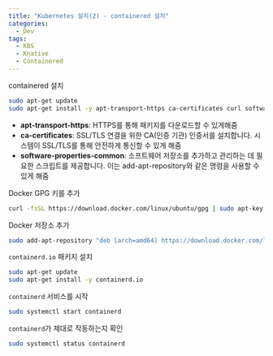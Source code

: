 ```yaml
---
title: "Kubernetes 설치(2) - containered 설치"
categories:
  - Dev
tags:
  - K8S
  - Knative
  - Containered
---
```


containered 설치

```bash
sudo apt-get update
sudo apt-get install -y apt-transport-https ca-certificates curl software-properties-common
```

- **apt-transport-https**: HTTPS를 통해 패키지를 다운로드할 수 있게해줌
- **ca-certificates**: SSL/TLS 연결을 위한 CA(인증 기관) 인증서를 설치합니다. 시스템이 SSL/TLS를 통해 안전하게 통신할 수 있게 해줌
- **software-properties-common**: 소프트웨어 저장소를 추가하고 관리하는 데 필요한 스크립트를 제공합니다. 이는 add-apt-repository와 같은 명령을 사용할 수 있게 해줌

Docker GPG 키를 추가

```bash
curl -fsSL https://download.docker.com/linux/ubuntu/gpg | sudo apt-key add -
```

Docker 저장소 추가

```bash
sudo add-apt-repository "deb [arch=amd64] https://download.docker.com/linux/ubuntu $(lsb_release -cs) stable"
```

`containerd.io` 패키지 설치

```bash
sudo apt-get update
sudo apt-get install -y containerd.io
```

`containerd` 서비스를 시작

```bash
sudo systemctl start containerd
```

`containerd`가 제대로 작동하는지 확인

```bash
sudo systemctl status containerd
```
